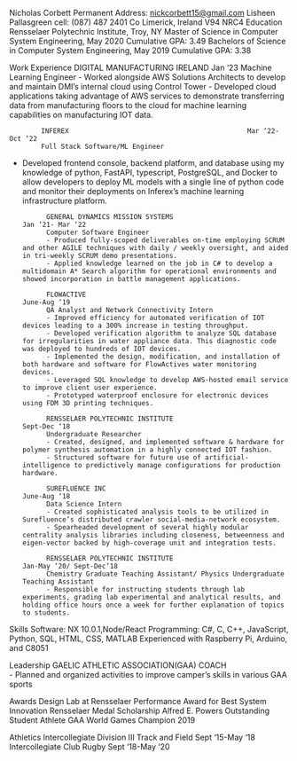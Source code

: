 Nicholas Corbett                                                                                       			 Permanent Address:
nickcorbett15@gmail.com                                                                                                           	                      Lisheen Pallasgreen 
cell: (087) 487 2401                                                                                                                 		             	  Co Limerick, Ireland
 	V94 NRC4
Education 		Rensselaer Polytechnic Institute, Troy, NY
Master of  Science in Computer System Engineering, May 2020
Cumulative GPA: 3.49
Bachelors of Science in Computer System Engineering, May 2019
Cumulative GPA: 3.38		

Work Experience      		DIGITAL MANUFACTURING IRELAND						              Jan ‘23
			Machine Learning Engineer
			- Worked alongside AWS Solutions Architects to develop and maintain DMI’s internal cloud using Control Tower
			- Developed cloud applications taking advantage of AWS services to demonstrate transferring data from manufacturing floors to the cloud for  machine learning capabilities on manufacturing IOT data. 

			INFEREX						 			            Mar ‘22- Oct ‘22
			Full Stack Software/ML Engineer
- Developed frontend console, backend platform, and database using my knowledge of python, FastAPI, typescript, PostgreSQL, and Docker to allow developers to deploy ML models with a single line of python code and monitor their deployments on Inferex’s machine learning infrastructure platform.
 
			GENERAL DYNAMICS MISSION SYSTEMS					             Jan ‘21- Mar ‘22
			Computer Software Engineer								
			- Produced fully-scoped deliverables on-time employing SCRUM and other AGILE techniques with daily / weekly oversight, and aided in tri-weekly SCRUM demo presentations.
			- Applied knowledge learned on the job in C# to develop a multidomain A* Search algorithm for operational environments and showed incorporation in battle management applications.

			FLOWACTIVE			                                                                                                        June-Aug ‘19
			QA Analyst and Network Connectivity Intern
			- Improved efficiency for automated verification of IOT devices leading to a 300% increase in testing throughput.
			- Developed verification algorithm to analyze SQL database for irregularities in water appliance data. This diagnostic code was deployed to hundreds of IOT devices. 
			- Implemented the design, modification, and installation of both hardware and software for FlowActives water monitoring devices. 
			- Leveraged SQL knowledge to develop AWS-hosted email service to improve client user experience.
			- Prototyped waterproof enclosure for electronic devices using FDM 3D printing techniques.
		
			RENSSELAER POLYTECHNIC INSTITUTE 					                   Sept-Dec ‘18
			Undergraduate Researcher 
			- Created, designed, and implemented software & hardware for polymer synthesis automation in a highly connected IOT fashion. 
			- Structured software for future use of artificial-intelligence to predictively manage configurations for production hardware. 

			SUREFLUENCE INC					     			                  June-Aug ‘18
			Data Science Intern
			- Created sophisticated analysis tools to be utilized in Surefluence’s distributed crawler social-media-network ecosystem. 
			- Spearheaded development of several highly modular centrality analysis libraries including closeness, betweenness and eigen-vector backed by high-coverage unit and integration tests. 

			RENSSELAER POLYTECHNIC INSTITUTE 				            Jan-May ‘20/ Sept-Dec‘18
			Chemistry Graduate Teaching Assistant/ Physics Undergraduate Teaching Assistant
			- Responsible for instructing students through lab experiments, grading lab experimental and analytical results, and holding office hours once a week for further explanation of topics to students.

Skills                          		Software: NX 10.0.1,Node/React
			Programming: C#, C, C++, JavaScript, Python, SQL, HTML, CSS, MATLAB
			Experienced with Raspberry Pi, Arduino, and C8051	

Leadership			GAELIC ATHLETIC ASSOCIATION(GAA) COACH  
			- Planned and organized activities to improve camper’s skills in various GAA sports

Awards 			Design Lab at Rensselaer Performance Award for Best System Innovation
			Rensselaer Medal Scholarship
			Alfred E. Powers Outstanding Student Athlete 
			GAA World Games Champion 2019

Athletics			Intercollegiate Division III Track and Field					          	         Sept ‘15-May ‘18
			Intercollegiate Club Rugby 					           	                       Sept ‘18-May ‘20